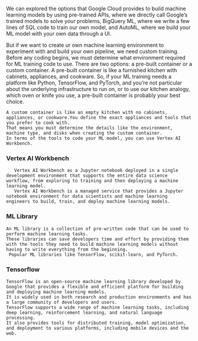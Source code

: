 We can explored the options that Google Cloud provides to build machine learning models by using pre-trained APIs,
where we directly call Google’s trained models to solve your problems, BigQuery ML, where we write a few lines of SQL
code to train our own model, and AutoML,
where we build your ML model with your own data through a UI.

But if we want to create ur own machine learning environment to experiment with and build your own pipeline, we need
custom training.
Before any coding begins, we must determine what environment required for ML training code to use.
There are two options: a pre-built container or a custom container.
A pre-built container is like a furnished kitchen with cabinets, appliances, and cookware.
So, if your ML training needs a platform like Python, TensorFlow, and PyTorch, and you’re not particular about the
underlying infrastructure to run on, or to use our kitchen analogy, which oven or knife you use, a pre-built container
is probably your best choice.

    A custom container is like an empty kitchen with no cabinets, appliances, or cookware.You define the exact appliances and tools that you prefer to cook with.
    That means you must determine the details like the environment, machine type, and disks when creating the custom container.
    In terms of the tools to code your ML model, you can use Vertex AI Workbench.

### Vertex AI Workbench

       Vertex AI Workbench as a Jupyter notebook deployed in a single development environment that supports the entire data science workflow, from exploring to training and then deploying a machine learning model.
       Vertex AI Workbench is a managed service that provides a Jupyter notebook environment for data scientists and machine learning engineers to build, train, and deploy machine learning models.

### ML Library

    An ML library is a collection of pre-written code that can be used to perform machine learning tasks.
    These libraries can save developers time and effort by providing them with the tools they need to build machine learning models without having to write everything from the beginning.
     Popular ML libraries like TensorFlow, scikit-learn, and PyTorch.

### Tensorflow

    TensorFlow is an open-source machine learning library developed by Google that provides a flexible and efficient platform for building and deploying machine learning models.
    It is widely used in both research and production environments and has a large community of developers and users.
    TensorFlow supports a wide range of machine learning tasks, including deep learning, reinforcement learning, and natural language processing.
    It also provides tools for distributed training, model optimization, and deployment to various platforms, including mobile devices and the web.


     
